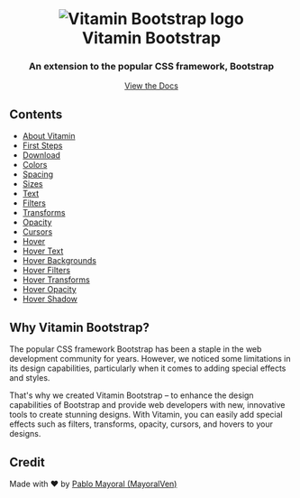 <br>
<h1 align="center">
  <img src="https://vitamin.mayoralven.com/img/vitamin-isotipo.png" alt="Vitamin Bootstrap logo">
  <br>
  Vitamin Bootstrap
</h1>
<h3 align="center">An extension to the popular CSS framework, Bootstrap</h3>
<p align="center">
  <a href="https://mayoralven.com/docs/about-vitamin">View the Docs</a>
</p>

<h2>Contents</h2>
<ul>
  <li><a href="https://mayoralven.com/docs/about-vitamin">About Vitamin</a></li>
  <li><a href="https://mayoralven.com/docs/first-steps">First Steps</a></li>
  <li><a href="https://mayoralven.com/docs/download">Download</a></li>
  <li><a href="https://mayoralven.com/docs/colors">Colors</a></li>
  <li><a href="https://mayoralven.com/docs/spacing">Spacing</a></li>
  <li><a href="https://mayoralven.com/docs/sizes">Sizes</a></li>
  <li><a href="https://mayoralven.com/docs/text">Text</a></li>
  <li><a href="https://mayoralven.com/docs/filters">Filters</a></li>
  <li><a href="https://mayoralven.com/docs/transform">Transforms</a></li>
  <li><a href="https://mayoralven.com/docs/opacity">Opacity</a></li>
  <li><a href="https://mayoralven.com/docs/cursor">Cursors</a></li>
  <li><a href="https://mayoralven.com/docs/about-hover">Hover</a></li>
  <li><a href="https://mayoralven.com/docs/text-hover">Hover Text</a></li>
  <li><a href="https://mayoralven.com/docs/bg-hover">Hover Backgrounds</a></li>
  <li><a href="https://mayoralven.com/docs/filters-hover">Hover Filters</a></li>
  <li><a href="https://mayoralven.com/docs/transform-hover">Hover Transforms</a></li>
  <li><a href="https://mayoralven.com/docs/opacity-hover">Hover Opacity</a></li>
  <li><a href="https://mayoralven.com/docs/shadow-hover">Hover Shadow</a></li>
</ul>

<h2>Why Vitamin Bootstrap?</h2>
<p>
  The popular CSS framework Bootstrap has been a staple in the web development community for years. However, we noticed some limitations in its design capabilities, particularly when it comes to adding special effects and styles.
</p>
<p>
  That's why we created Vitamin Bootstrap – to enhance the design capabilities of Bootstrap and provide web developers with new, innovative tools to create stunning designs. With Vitamin, you can easily add special effects such as filters, transforms, opacity, cursors, and hovers to your designs.
</p>

<h2>Credit</h2>
<p>
  Made with ❤️ by <a href="https://mayoralven.com/">Pablo Mayoral (MayoralVen)
  <br>  <br>
